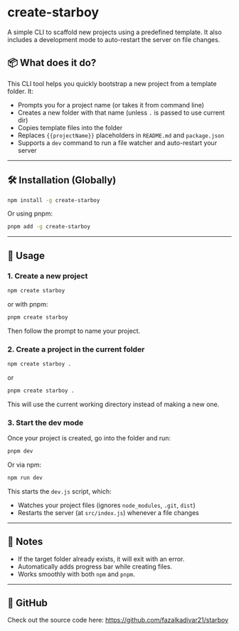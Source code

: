 # create-starboy

A simple CLI to scaffold new projects using a predefined template. It also includes a development mode to auto-restart the server on file changes.

## 📦 What does it do?

This CLI tool helps you quickly bootstrap a new project from a template folder. It:

* Prompts you for a project name (or takes it from command line)
* Creates a new folder with that name (unless `.` is passed to use current dir)
* Copies template files into the folder
* Replaces `{{projectName}}` placeholders in `README.md` and `package.json`
* Supports a `dev` command to run a file watcher and auto-restart your server

---

## 🛠️ Installation (Globally)

```bash
npm install -g create-starboy
```

Or using pnpm:

```bash
pnpm add -g create-starboy
```

---

## 🚀 Usage

### 1. Create a new project

```bash
npm create starboy
```

or with pnpm:

```bash
pnpm create starboy
```

Then follow the prompt to name your project.

### 2. Create a project in the current folder

```bash
npm create starboy .
```

or

```bash
pnpm create starboy .
```

This will use the current working directory instead of making a new one.

### 3. Start the dev mode

Once your project is created, go into the folder and run:

```bash
pnpm dev
```

Or via npm:

```bash
npm run dev
```

This starts the `dev.js` script, which:

* Watches your project files (ignores `node_modules`, `.git`, `dist`)
* Restarts the server (at `src/index.js`) whenever a file changes


---

## 📌 Notes

* If the target folder already exists, it will exit with an error.
* Automatically adds progress bar while creating files.
* Works smoothly with both `npm` and `pnpm`.

---

## 🔗 GitHub

Check out the source code here:
https://github.com/fazalkadivar21/starboy